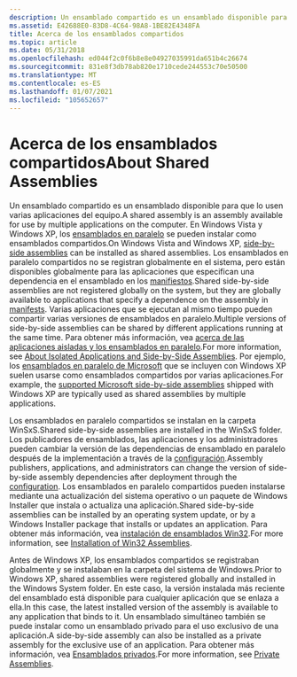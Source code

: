 ```yaml
---
description: Un ensamblado compartido es un ensamblado disponible para que lo usen varias aplicaciones del equipo.
ms.assetid: E42688E0-83D8-4C64-98A8-1BE82E4348FA
title: Acerca de los ensamblados compartidos
ms.topic: article
ms.date: 05/31/2018
ms.openlocfilehash: ed044f2c0f6b8e8e04927035991da651b4c26674
ms.sourcegitcommit: 831e8f3db78ab820e1710cede244553c70e50500
ms.translationtype: MT
ms.contentlocale: es-ES
ms.lasthandoff: 01/07/2021
ms.locfileid: "105652657"
---
```

# <a name="about-shared-assemblies"></a><span data-ttu-id="d747a-103">Acerca de los ensamblados compartidos</span><span class="sxs-lookup"><span data-stu-id="d747a-103">About Shared Assemblies</span></span>

<span data-ttu-id="d747a-104">Un ensamblado compartido es un ensamblado disponible para que lo usen varias aplicaciones del equipo.</span><span class="sxs-lookup"><span data-stu-id="d747a-104">A shared assembly is an assembly available for use by multiple applications on the computer.</span></span> <span data-ttu-id="d747a-105">En Windows Vista y Windows XP, los [ensamblados en paralelo](about-side-by-side-assemblies-.md) se pueden instalar como ensamblados compartidos.</span><span class="sxs-lookup"><span data-stu-id="d747a-105">On Windows Vista and Windows XP, [side-by-side assemblies](about-side-by-side-assemblies-.md) can be installed as shared assemblies.</span></span> <span data-ttu-id="d747a-106">Los ensamblados en paralelo compartidos no se registran globalmente en el sistema, pero están disponibles globalmente para las aplicaciones que especifican una dependencia en el ensamblado en los [manifiestos](manifests.md).</span><span class="sxs-lookup"><span data-stu-id="d747a-106">Shared side-by-side assemblies are not registered globally on the system, but they are globally available to applications that specify a dependence on the assembly in [manifests](manifests.md).</span></span> <span data-ttu-id="d747a-107">Varias aplicaciones que se ejecutan al mismo tiempo pueden compartir varias versiones de ensamblados en paralelo.</span><span class="sxs-lookup"><span data-stu-id="d747a-107">Multiple versions of side-by-side assemblies can be shared by different applications running at the same time.</span></span> <span data-ttu-id="d747a-108">Para obtener más información, vea [acerca de las aplicaciones aisladas y los ensamblados en paralelo](about-isolated-applications-and-side-by-side-assemblies.md).</span><span class="sxs-lookup"><span data-stu-id="d747a-108">For more information, see [About Isolated Applications and Side-by-Side Assemblies](about-isolated-applications-and-side-by-side-assemblies.md).</span></span> <span data-ttu-id="d747a-109">Por ejemplo, los [ensamblados en paralelo de Microsoft](supported-microsoft-side-by-side-assemblies.md) que se incluyen con Windows XP suelen usarse como ensamblados compartidos por varias aplicaciones.</span><span class="sxs-lookup"><span data-stu-id="d747a-109">For example, the [supported Microsoft side-by-side assemblies](supported-microsoft-side-by-side-assemblies.md) shipped with Windows XP are typically used as shared assemblies by multiple applications.</span></span>

<span data-ttu-id="d747a-110">Los ensamblados en paralelo compartidos se instalan en la carpeta WinSxS.</span><span class="sxs-lookup"><span data-stu-id="d747a-110">Shared side-by-side assemblies are installed in the WinSxS folder.</span></span> <span data-ttu-id="d747a-111">Los publicadores de ensamblados, las aplicaciones y los administradores pueden cambiar la versión de las dependencias de ensamblado en paralelo después de la implementación a través de la [configuración](configuration.md).</span><span class="sxs-lookup"><span data-stu-id="d747a-111">Assembly publishers, applications, and administrators can change the version of side-by-side assembly dependencies after deployment through the [configuration](configuration.md).</span></span> <span data-ttu-id="d747a-112">Los ensamblados en paralelo compartidos pueden instalarse mediante una actualización del sistema operativo o un paquete de Windows Installer que instala o actualiza una aplicación.</span><span class="sxs-lookup"><span data-stu-id="d747a-112">Shared side-by-side assemblies can be installed by an operating system update, or by a Windows Installer package that installs or updates an application.</span></span> <span data-ttu-id="d747a-113">Para obtener más información, vea [instalación de ensamblados Win32](../msi/installation-of-win32-assemblies.md).</span><span class="sxs-lookup"><span data-stu-id="d747a-113">For more information, see [Installation of Win32 Assemblies](../msi/installation-of-win32-assemblies.md).</span></span>

<span data-ttu-id="d747a-114">Antes de Windows XP, los ensamblados compartidos se registraban globalmente y se instalaban en la carpeta del sistema de Windows.</span><span class="sxs-lookup"><span data-stu-id="d747a-114">Prior to Windows XP, shared assemblies were registered globally and installed in the Windows System folder.</span></span> <span data-ttu-id="d747a-115">En este caso, la versión instalada más reciente del ensamblado está disponible para cualquier aplicación que se enlaza a ella.</span><span class="sxs-lookup"><span data-stu-id="d747a-115">In this case, the latest installed version of the assembly is available to any application that binds to it.</span></span> <span data-ttu-id="d747a-116">Un ensamblado simultáneo también se puede instalar como un ensamblado privado para el uso exclusivo de una aplicación.</span><span class="sxs-lookup"><span data-stu-id="d747a-116">A side-by-side assembly can also be installed as a private assembly for the exclusive use of an application.</span></span> <span data-ttu-id="d747a-117">Para obtener más información, vea [Ensamblados privados](/windows/desktop/Msi/private-assemblies).</span><span class="sxs-lookup"><span data-stu-id="d747a-117">For more information, see [Private Assemblies](/windows/desktop/Msi/private-assemblies).</span></span>

 

 

